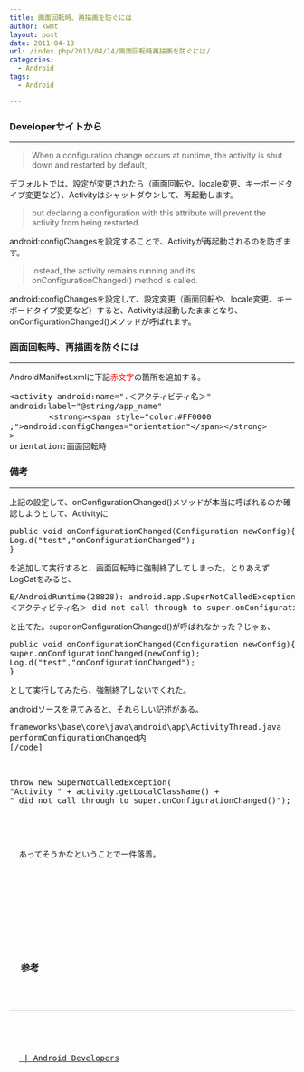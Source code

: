 ```yaml
---
title: 画面回転時、再描画を防ぐには
author: kwmt
layout: post
date: 2011-04-13
url: /index.php/2011/04/14/画面回転時再描画を防ぐには/
categories:
  - Android
tags:
  - Android

---
```

### Developerサイトから

* * *

> When a configuration change occurs at runtime, the activity is shut down and restarted by default, 

デフォルトでは、設定が変更されたら（画面回転や、locale変更、キーボードタイプ変更など）、Activityはシャットダウンして、再起動します。

> but declaring a configuration with this attribute will prevent the activity from being restarted. 

android:configChangesを設定することで、Activityが再起動されるのを防ぎます。

> Instead, the activity remains running and its onConfigurationChanged() method is called. 

android:configChangesを設定して、設定変更（画面回転や、locale変更、キーボードタイプ変更など）すると、Activityは起動したままとなり、onConfigurationChanged()メソッドが呼ばれます。



### 画面回転時、再描画を防ぐには

* * *

AndroidManifest.xmlに下記<span style="color:#FF0000;">赤文字</span>の箇所を追加する。 

<pre class="brush: xml; title: ; notranslate" title="">&lt;activity android:name=".＜アクティビティ名＞"
android:label="@string/app_name"
　　　　　&lt;strong&gt;&lt;span style="color:#FF0000
;"&gt;android:configChanges="orientation"&lt;/span&gt;&lt;/strong&gt;
&gt;
orientation:画面回転時
</pre>



### 備考

* * *

上記の設定して、onConfigurationChanged()メソッドが本当に呼ばれるのか確認しようとして、Activityに

<pre class="brush: java; title: ; notranslate" title="">public void onConfigurationChanged(Configuration newConfig){
Log.d("test","onConfigurationChanged");
}
</pre>

を追加して実行すると、画面回転時に強制終了してしまった。とりあえずLogCatをみると、

<pre class="go">E/AndroidRuntime(28828): android.app.SuperNotCalledException: Activity
＜アクティビティ名＞ did not call through to super.onConfigurationChanged()
</pre>

と出てた。super.onConfigurationChanged()が呼ばれなかった？じゃぁ、 

<pre class="brush: java; title: ; notranslate" title="">public void onConfigurationChanged(Configuration newConfig){
super.onConfigurationChanged(newConfig);
Log.d("test","onConfigurationChanged");
}
</pre>

として実行してみたら、強制終了しないでくれた。

androidソースを見てみると、それらしい記述がある。

<pre>frameworks\base\core\java\android\app\ActivityThread.java
performConfigurationChanged内
[/code]


<pre class="brush: java; title: ; notranslate" title="">
throw new SuperNotCalledException(
"Activity " + activity.getLocalClassName() +
" did not call through to super.onConfigurationChanged()");
</pre>


<p>
  あってそうかなということで一件落着。
</p>


<p>
  
</p>


<h3>
  参考
</h3>


<hr />

<p>
  <a href="http://developer.android.com/intl/ja/guide/topics/manifest/activity-element.html#config" target="_blank"><activity> | Android Developers</a>
</p>